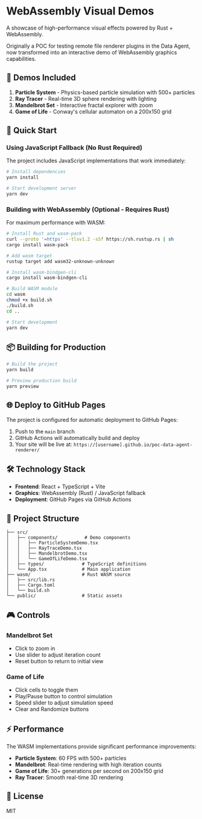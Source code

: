 # WebAssembly Visual Demos

A showcase of high-performance visual effects powered by Rust + WebAssembly.

Originally a POC for testing remote file renderer plugins in the Data Agent, now transformed into an interactive demo of WebAssembly graphics capabilities.

## 🎨 Demos Included

1. **Particle System** - Physics-based particle simulation with 500+ particles
2. **Ray Tracer** - Real-time 3D sphere rendering with lighting
3. **Mandelbrot Set** - Interactive fractal explorer with zoom
4. **Game of Life** - Conway's cellular automaton on a 200x150 grid

## 🚀 Quick Start

### Using JavaScript Fallback (No Rust Required)

The project includes JavaScript implementations that work immediately:

```bash
# Install dependencies
yarn install

# Start development server
yarn dev
```

### Building with WebAssembly (Optional - Requires Rust)

For maximum performance with WASM:

```bash
# Install Rust and wasm-pack
curl --proto '=https' --tlsv1.2 -sSf https://sh.rustup.rs | sh
cargo install wasm-pack

# Add wasm target
rustup target add wasm32-unknown-unknown

# Install wasm-bindgen-cli
cargo install wasm-bindgen-cli

# Build WASM module
cd wasm
chmod +x build.sh
./build.sh
cd ..

# Start development
yarn dev
```

## 📦 Building for Production

```bash
# Build the project
yarn build

# Preview production build
yarn preview
```

## 🌐 Deploy to GitHub Pages

The project is configured for automatic deployment to GitHub Pages:

1. Push to the `main` branch
2. GitHub Actions will automatically build and deploy
3. Your site will be live at: `https://[username].github.io/poc-data-agent-renderer/`

## 🛠️ Technology Stack

- **Frontend**: React + TypeScript + Vite
- **Graphics**: WebAssembly (Rust) / JavaScript fallback
- **Deployment**: GitHub Pages via GitHub Actions

## 📝 Project Structure

```
├── src/
│   ├── components/          # Demo components
│   │   ├── ParticleSystemDemo.tsx
│   │   ├── RayTraceDemo.tsx
│   │   ├── MandelbrotDemo.tsx
│   │   └── GameOfLifeDemo.tsx
│   ├── types/              # TypeScript definitions
│   └── App.tsx             # Main application
├── wasm/                   # Rust WASM source
│   ├── src/lib.rs
│   ├── Cargo.toml
│   └── build.sh
└── public/                 # Static assets
```

## 🎮 Controls

### Mandelbrot Set
- Click to zoom in
- Use slider to adjust iteration count
- Reset button to return to initial view

### Game of Life
- Click cells to toggle them
- Play/Pause button to control simulation
- Speed slider to adjust simulation speed
- Clear and Randomize buttons

## ⚡ Performance

The WASM implementations provide significant performance improvements:
- **Particle System**: 60 FPS with 500+ particles
- **Mandelbrot**: Real-time rendering with high iteration counts
- **Game of Life**: 30+ generations per second on 200x150 grid
- **Ray Tracer**: Smooth real-time 3D rendering

## 📄 License

MIT
